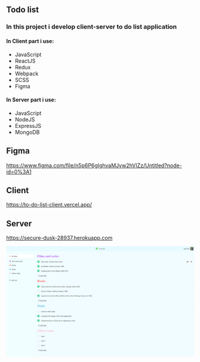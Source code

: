 ## Todo list
### In this project i develop client-server to do list application 
#### In Client part i use:
+ JavaScript
+ ReactJS
+ Redux
+ Webpack
+ SCSS
+ Figma

#### In Server part i use:
+ JavaScript
+ NodeJS
+ ExpressJS
+ MongoDB

## Figma
https://www.figma.com/file/n5p6P6gIghvaMJvw2hVIZz/Untitled?node-id=0%3A1

## Client
https://to-do-list-client.vercel.app/

## Server
https://secure-dusk-28937.herokuapp.com

![To-do-list-preview](preview.png)

